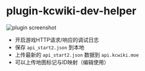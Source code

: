 # plugin-kcwiki-dev-helper

![plugin screenshot](http://7jpp1d.com1.z0.glb.clouddn.com/poi-plugin-dev-helper-screenshot.png)

+ 开启游戏HTTP请求/响应的调试日志
+ 保存 `api_start2.json` 到本地
+ 上传最新的 `api_start2.json` 数据到 `api.kcwiki.moe`
+ 可以上传地图标记与ID映射（编辑使用）